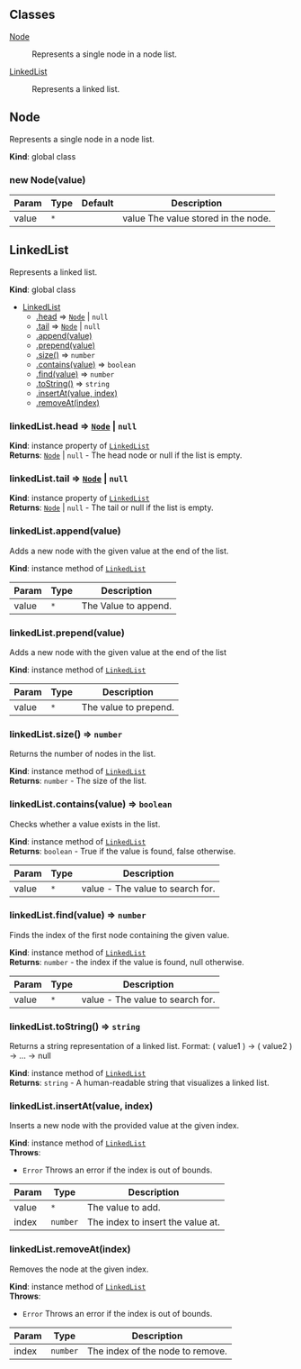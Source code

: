 ## Classes

<dl>
<dt><a href="#Node">Node</a></dt>
<dd><p>Represents a single node in a node list.</p>
</dd>
<dt><a href="#LinkedList">LinkedList</a></dt>
<dd><p>Represents a linked list.</p>
</dd>
</dl>

<a name="Node"></a>

## Node
Represents a single node in a node list.

**Kind**: global class  
<a name="new_Node_new"></a>

### new Node(value)

| Param | Type | Default | Description |
| --- | --- | --- | --- |
| value | <code>\*</code> | <code></code> | value The value stored in the node. |

<a name="LinkedList"></a>

## LinkedList
Represents a linked list.

**Kind**: global class  

* [LinkedList](#LinkedList)
    * [.head](#LinkedList+head) ⇒ [<code>Node</code>](#Node) \| <code>null</code>
    * [.tail](#LinkedList+tail) ⇒ [<code>Node</code>](#Node) \| <code>null</code>
    * [.append(value)](#LinkedList+append)
    * [.prepend(value)](#LinkedList+prepend)
    * [.size()](#LinkedList+size) ⇒ <code>number</code>
    * [.contains(value)](#LinkedList+contains) ⇒ <code>boolean</code>
    * [.find(value)](#LinkedList+find) ⇒ <code>number</code>
    * [.toString()](#LinkedList+toString) ⇒ <code>string</code>
    * [.insertAt(value, index)](#LinkedList+insertAt)
    * [.removeAt(index)](#LinkedList+removeAt)

<a name="LinkedList+head"></a>

### linkedList.head ⇒ [<code>Node</code>](#Node) \| <code>null</code>
**Kind**: instance property of [<code>LinkedList</code>](#LinkedList)  
**Returns**: [<code>Node</code>](#Node) \| <code>null</code> - The head node or null if the list is empty.  
<a name="LinkedList+tail"></a>

### linkedList.tail ⇒ [<code>Node</code>](#Node) \| <code>null</code>
**Kind**: instance property of [<code>LinkedList</code>](#LinkedList)  
**Returns**: [<code>Node</code>](#Node) \| <code>null</code> - The tail or null if the list is empty.  
<a name="LinkedList+append"></a>

### linkedList.append(value)
Adds a new node with the given value at the end of the list.

**Kind**: instance method of [<code>LinkedList</code>](#LinkedList)  

| Param | Type | Description |
| --- | --- | --- |
| value | <code>\*</code> | The Value to append. |

<a name="LinkedList+prepend"></a>

### linkedList.prepend(value)
Adds a new node with the given value at the end of the list

**Kind**: instance method of [<code>LinkedList</code>](#LinkedList)  

| Param | Type | Description |
| --- | --- | --- |
| value | <code>\*</code> | The value to prepend. |

<a name="LinkedList+size"></a>

### linkedList.size() ⇒ <code>number</code>
Returns the number of nodes in the list.

**Kind**: instance method of [<code>LinkedList</code>](#LinkedList)  
**Returns**: <code>number</code> - The size of the list.  
<a name="LinkedList+contains"></a>

### linkedList.contains(value) ⇒ <code>boolean</code>
Checks whether a value exists in the list.

**Kind**: instance method of [<code>LinkedList</code>](#LinkedList)  
**Returns**: <code>boolean</code> - True if the value is found, false otherwise.  

| Param | Type | Description |
| --- | --- | --- |
| value | <code>\*</code> | value - The value to search for. |

<a name="LinkedList+find"></a>

### linkedList.find(value) ⇒ <code>number</code>
Finds the index of the first node containing the given value.

**Kind**: instance method of [<code>LinkedList</code>](#LinkedList)  
**Returns**: <code>number</code> - the index if the value is found, null otherwise.  

| Param | Type | Description |
| --- | --- | --- |
| value | <code>\*</code> | value - The value to search for. |

<a name="LinkedList+toString"></a>

### linkedList.toString() ⇒ <code>string</code>
Returns a string representation of a linked list.
Format: ( value1 ) -> ( value2 ) -> ... -> null

**Kind**: instance method of [<code>LinkedList</code>](#LinkedList)  
**Returns**: <code>string</code> - A human-readable string that visualizes a linked list.  
<a name="LinkedList+insertAt"></a>

### linkedList.insertAt(value, index)
Inserts a new node with the provided value at the given index.

**Kind**: instance method of [<code>LinkedList</code>](#LinkedList)  
**Throws**:

- <code>Error</code> Throws an error if the index is out of bounds.


| Param | Type | Description |
| --- | --- | --- |
| value | <code>\*</code> | The value to add. |
| index | <code>number</code> | The index to insert the value at. |

<a name="LinkedList+removeAt"></a>

### linkedList.removeAt(index)
Removes the node at the given index.

**Kind**: instance method of [<code>LinkedList</code>](#LinkedList)  
**Throws**:

- <code>Error</code> Throws an error if the index is out of bounds.


| Param | Type | Description |
| --- | --- | --- |
| index | <code>number</code> | The index of the node to remove. |

